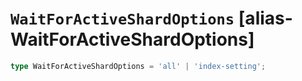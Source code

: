# `WaitForActiveShardOptions` [alias-WaitForActiveShardOptions]
```typescript
type WaitForActiveShardOptions = 'all' | 'index-setting';
```

